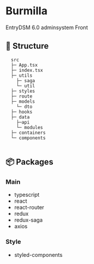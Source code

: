 # Burmilla
EntryDSM 6.0 adminsystem Front

## 📁 Structure

```
  src
  ├─ App.tsx
  ├─ index.tsx
  ├─ utils
    ├─ saga
    └─ util
  ├─ styles
  ├─ route
  ├─ models
    └─ dto
  ├─ hooks
  ├─ data
    ├─api
    └─ modules
  ├─ containers
  └─ components
   
```

## 📦 Packages

### Main

- typescript
- react
- react-router
- redux
- redux-saga
- axios

### Style

- styled-components

